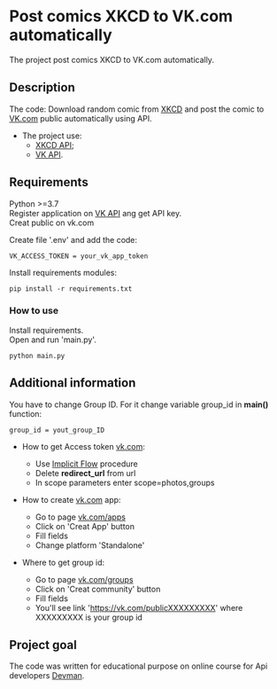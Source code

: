 # Post comics XKCD to VK.com automatically 
The project post comics XKCD to VK.com automatically. 


## Description
The code: 
Download random comic from [XKCD](https://xkcd.com/) and post the comic to [VK.com](https://vk.com) public automatically using API.

* The project use:  
  * [XKCD API](https://xkcd.com/json.html);  
  * [VK API](https://vk.com/dev).
  

## Requirements
Python >=3.7  
Register application on [VK API](https://vk.com/dev) ang get API key.  
Creat public on vk.com  
  
Create file '.env' and add the code:
```
VK_ACCESS_TOKEN = your_vk_app_token
```

Install requirements modules:
```
pip install -r requirements.txt	
```


### How to use

Install requirements.  
Open and run 'main.py'.
```
python main.py	
```


## Additional information
You have to change Group ID. For it change variable group_id in **main()** function:
```
group_id = yout_group_ID
```

* How to get Access token [vk.com](https://vk.com/apps?act=manage):
  * Use [Implicit Flow](https://vk.com/dev/implicit_flow_user) procedure
  * Delete **redirect_url** from url
  * In scope parameters enter scope=photos,groups

* How to create [vk.com](https://vk.com/apps?act=manage) app:
  * Go to page [vk.com/apps](https://vk.com/apps?act=manage)
  * Click on 'Creat App' button
  * Fill fields
  * Change platform 'Standalone'

* Where to get group id:
  * Go to page [vk.com/groups](https://vk.com/groups)
  * Click on 'Creat community' button
  * Fill fields
  * You'll see link 'https://vk.com/publicXXXXXXXXX' where XXXXXXXXX is your group id


## Project goal

The code was written for educational purpose on online course for Api developers [Devman](http://dvmn.org). 